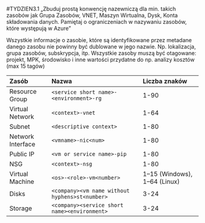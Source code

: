 #TYDZIEN3.1
„Zbuduj prostą konwencję nazewniczą dla min. takich zasobów jak Grupa Zasobów, VNET, Maszyn Wirtualna, Dysk, Konta składowania danych. Pamiętaj o ograniczeniach w nazywaniu zasobów, które występują w Azure”

Wszystkie informacje o zasobie, które są identyfikowane przez metadane danego zasobu nie powinny być dublowane w jego nazwie. Np. lokalizacja, grupa zasobów, subskrypcja, itp.
Wszystkie zasoby muszą być otagowane: projekt, MPK, środowisko i inne wartości przydatne do np. analizy kosztów (max 15 tagów)


| Zasób | Nazwa | Liczba znaków |
| :---| :---|:---|
|Resource Group| `<service short name>-<environment>-rg` | 1-90|
|Virtual Network| `<context>-vnet` | 1-64|
|Subnet| `<descriptive context>`| 1-80
|Network Interface|`<vmname>-nic<num>`|1-80
|Public IP|`<vm or service name>-pip`|1-80
|NSG|`<context>-nsg`|1-80
|Virtual Machine| `<os>-<role>-vm<number>` |1–15 (Windows), 1–64 (Linux)|
|Disks| `<company><vm name without hyphens>st<number>` | 3-24
|Storage| `<company><service short name><environment>`| 3-24|
